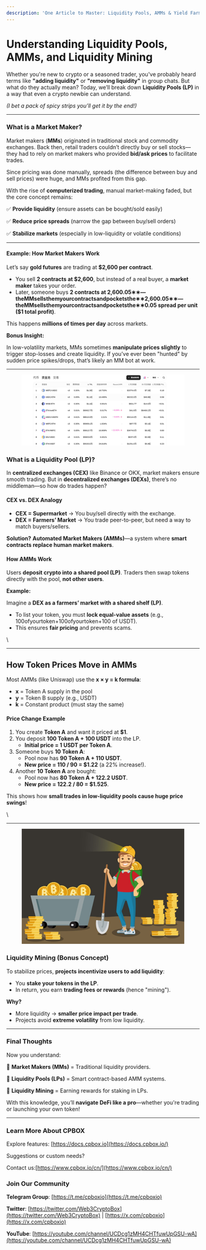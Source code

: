 ```yaml
---
description: 'One Article to Master: Liquidity Pools, AMMs & Yield Farming Explained'
---
```


# Understanding Liquidity Pools, AMMs, and Liquidity Mining

Whether you're new to crypto or a seasoned trader, you've probably heard terms like **"adding liquidity"** or **"removing liquidity"** in group chats. But what do they actually mean? Today, we’ll break down **Liquidity Pools (LP)** in a way that even a crypto newbie can understand.

_(I bet a pack of spicy strips you’ll get it by the end!)_

***

### &#x20;**What is a Market Maker?**

Market makers (**MMs**) originated in traditional stock and commodity exchanges. Back then, retail traders couldn’t directly buy or sell stocks—they had to rely on market makers who provided **bid/ask prices** to facilitate trades.

Since pricing was done manually, spreads (the difference between buy and sell prices) were huge, and MMs profited from this gap.

With the rise of **computerized trading**, manual market-making faded, but the core concept remains:

✅ **Provide liquidity** (ensure assets can be bought/sold easily)

✅ **Reduce price spreads** (narrow the gap between buy/sell orders)

✅ **Stabilize markets** (especially in low-liquidity or volatile conditions)

***

#### **Example: How Market Makers Work**

Let’s say **gold futures** are trading at **$2,600 per contract**.

* You sell **2 contracts at $2,600**, but instead of a real buyer, a **market maker** takes your order.
* Later, someone buys **2 contracts at 2,600.05∗∗—theMMsellsthemyourcontractsandpocketsthe∗∗2,600.05∗∗—theMMsellsthemyourcontractsandpocketsthe∗∗0.05 spread per unit ($1 total profit)**.

This happens **millions of times per day** across markets.

**Bonus Insight:**

In low-volatility markets, MMs sometimes **manipulate prices slightly** to trigger stop-losses and create liquidity. If you’ve ever been "hunted" by sudden price spikes/drops, that’s likely an MM bot at work.

***

<figure><img src="../../../.gitbook/assets/dexlp.png" alt=""><figcaption></figcaption></figure>

### **What is a Liquidity Pool (LP)?**

In **centralized exchanges (CEX)** like Binance or OKX, market makers ensure smooth trading. But in **decentralized exchanges (DEXs)**, there’s no middleman—so how do trades happen?

#### **CEX vs. DEX Analogy**

* **CEX = Supermarket** → You buy/sell directly with the exchange.
* **DEX = Farmers’ Market** → You trade peer-to-peer, but need a way to match buyers/sellers.

**Solution?** **Automated Market Makers (AMMs)**—a system where **smart contracts replace human market makers**.

#### **How AMMs Work**

Users **deposit crypto into a shared pool (LP)**. Traders then swap tokens directly with the pool, **not other users**.

**Example:**

Imagine a **DEX as a farmers’ market with a shared shelf (LP)**.

* To list your token, you must **lock equal-value assets** (e.g., 100ofyourtoken+100ofyourtoken+100 of USDT).
* This ensures **fair pricing** and prevents scams.

\


***

## **How Token Prices Move in AMMs**

Most AMMs (like Uniswap) use the **x × y = k formula**:

* **x** = Token A supply in the pool
* **y** = Token B supply (e.g., USDT)
* **k** = Constant product (must stay the same)

#### **Price Change Example**

1. You create **Token A** and want it priced at **$1**.
2. You deposit **100 Token A + 100 USDT** into the LP.
   * **Initial price = 1 USDT per Token A**.
3. Someone buys **10 Token A**:
   * Pool now has **90 Token A + 110 USDT**.
   * **New price = 110 / 90 = $1.22** (a 22% increase!).
4. Another **10 Token A** are bought:
   * Pool now has **80 Token A + 122.2 USDT**.
   * **New price = 122.2 / 80 = $1.525**.

This shows how **small trades in low-liquidity pools cause huge price swings**!

\


***

<figure><img src="../../../.gitbook/assets/e4907472-be69-4f9d-afcd-19e122d3e287.png" alt=""><figcaption></figcaption></figure>

### **Liquidity Mining (Bonus Concept)**

To stabilize prices, **projects incentivize users to add liquidity**:

* You **stake your tokens in the LP**.
* In return, you earn **trading fees or rewards** (hence "mining").

**Why?**

* More liquidity → **smaller price impact per trade**.
* Projects avoid **extreme volatility** from low liquidity.

***

### **Final Thoughts**

Now you understand:

🔹 **Market Makers (MMs)** = Traditional liquidity providers.

🔹 **Liquidity Pools (LPs)** = Smart contract-based AMM systems.

🔹 **Liquidity Mining** = Earning rewards for staking in LPs.

With this knowledge, you’ll **navigate DeFi like a pro**—whether you're trading or launching your own token!

***

### **Learn More About CPBOX**

Explore features: [https://docs.cpbox.io](https://docs.cpbox.io/)

Suggestions or custom needs?&#x20;

Contact us:[https://www.cpbox.io/cn/](https://www.cpbox.io/cn/)

### **Join Our Community**

**Telegram Group**: [https://t.me/cpboxio](https://t.me/cpboxio)

**Twitter**: [https://twitter.com/Web3CryptoBox](https://twitter.com/Web3CryptoBox) | [https://x.com/cpboxio](https://x.com/cpboxio)

**YouTube**: [https://youtube.com/channel/UCDcg1zMH4CHTfuwUpGSU-wA](https://youtube.com/channel/UCDcg1zMH4CHTfuwUpGSU-wA)
